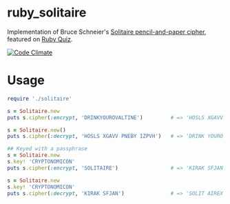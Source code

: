 ruby_solitaire
==============

Implementation of Bruce Schneier's [Solitaire pencil-and-paper cipher][1], featured on [Ruby Quiz][2].

[![Code Climate](https://codeclimate.com/github/erichs/ruby_solitaire_kata.png)](https://codeclimate.com/github/erichs/ruby_solitaire)

Usage
=====

```ruby
require './solitaire'

s = Solitaire.new
puts s.cipher(:encrypt, 'DRINKYOUROVALTINE')         # => 'HOSLS XGAVV PNEBY IZPVH'

s = Solitaire.new()
puts s.cipher(:decrypt, 'HOSLS XGAVV PNEBY IZPVH')   # => 'DRINK YOURO VALTI NEXXX'

## Keyed with a passphrase
s = Solitaire.new
s.key! 'CRYPTONOMICON'
puts s.cipher(:encrypt, 'SOLITAIRE')                 # => 'KIRAK SFJAN'

s = Solitaire.new
s.key! 'CRYPTONOMICON'
puts s.cipher(:decrypt, 'KIRAK SFJAN')               # => 'SOLIT AIREX'
```

[1]: https://www.schneier.com/solitaire.html
[2]: http://rubyquiz.com/quiz1.html
